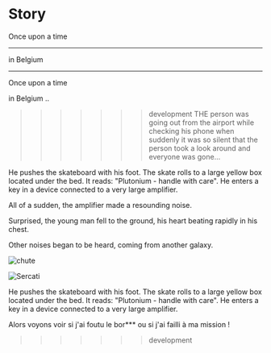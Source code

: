 # Story
Once upon a time 
___
in Belgium
___

Once upon a time

in Belgium ..


>>>>>>> development
THE person was going out from the airport while checking his phone when suddenly it was so silent that the person took a look around and everyone was gone...

He pushes the skateboard with his foot. The skate rolls to a large yellow box located under the bed. It reads: "Plutonium - handle with care". He enters a key in a device connected to a very large amplifier.


All of a sudden, the amplifier made a resounding noise.

Surprised, the young man fell to the ground, his heart beating rapidly in his chest.

Other noises began to be heard, coming from another galaxy.

![chute](https://i.pinimg.com/originals/15/ff/04/15ff0419d5e65dc4eb8e72684cd12ef4.gif)


![Sercati](https://pict.myclubplasma.be/Galeries/1232/Sercati-BW-10.jpg)

He pushes the skateboard with his foot. The skate rolls to a large yellow box located under the bed. It reads: "Plutonium - handle with care". He enters a key in a device connected to a very large amplifier.

Alors voyons voir si j'ai foutu le bor*** ou si j'ai failli à ma mission ! 
>>>>>>> development

